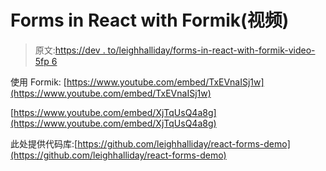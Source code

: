 # Forms in React with Formik(视频)

> 原文:[https://dev . to/leighhalliday/forms-in-react-with-formik-video-5fp 6](https://dev.to/leighhalliday/forms-in-react-with-formik-video-5fp6)

使用 Formik:
[https://www.youtube.com/embed/TxEVnaISj1w](https://www.youtube.com/embed/TxEVnaISj1w)

[https://www.youtube.com/embed/XjTqUsQ4a8g](https://www.youtube.com/embed/XjTqUsQ4a8g)

此处提供代码库:[https://github.com/leighhalliday/react-forms-demo](https://github.com/leighhalliday/react-forms-demo)